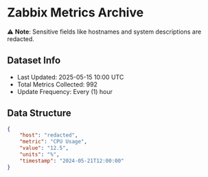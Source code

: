 # Zabbix Metrics Archive

⚠️ **Note**: Sensitive fields like hostnames and system descriptions are redacted.

## Dataset Info
- Last Updated: 2025-05-15 10:00 UTC
- Total Metrics Collected: 992
- Update Frequency: Every (1) hour

## Data Structure
```json
{
    "host": "redacted",
    "metric": "CPU Usage",
    "value": "12.5",
    "units": "%",
    "timestamp": "2024-05-21T12:00:00"
}
```
